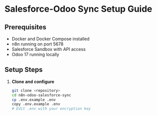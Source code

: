 # Salesforce-Odoo Sync Setup Guide

## Prerequisites
- Docker and Docker Compose installed
- n8n running on port 5678
- Salesforce Sandbox with API access
- Odoo 17 running locally

## Setup Steps

1. **Clone and configure**
   ```bash
   git clone <repository>
   cd n8n-odoo-salesforce-sync
   cp .env.example .env
   copy .env.example .env
   # Edit .env with your encryption key